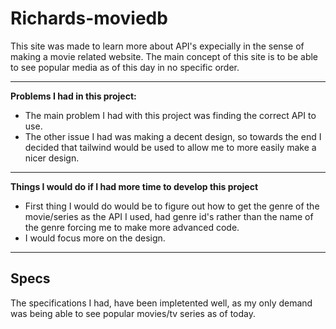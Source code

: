 # Richards-moviedb
 This site was made to learn more about API's expecially in the sense of making a movie related website. The main concept of this site is to be able to see popular media as of this day in no specific order.
 
 ---
 **Problems I had in this project:**
 - The main problem I had with this project was finding the correct API to use.
 - The other issue I had was making a decent design, so towards the end I decided that tailwind would be used to allow me to more easily make a nicer design.
 ---
 **Things I would do if I had more time to develop this project**
 - First thing I would do would be to figure out how to get the genre of the movie/series as the API I used, had genre id's rather than the name of the genre forcing me to make more advanced code.
 - I would focus more on the design.
---
## Specs
The specifications I had, have been impletented well, as my only demand was being able to see popular movies/tv series as of today.